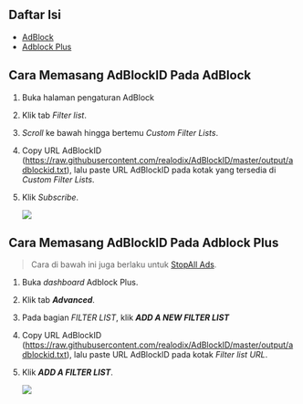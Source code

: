 ## Daftar Isi

- [AdBlock](#cara-memasang-adblockid-pada-adblock)
- [Adblock Plus](#cara-memasang-adblockid-pada-adblock-plus)

## Cara Memasang AdBlockID Pada AdBlock

1. Buka halaman pengaturan AdBlock
2. Klik tab *Filter list*.
3. *Scroll* ke bawah hingga bertemu *Custom Filter Lists*.
4. Copy URL AdBlockID (https://raw.githubusercontent.com/realodix/AdBlockID/master/output/adblockid.txt), lalu paste URL AdBlockID pada kotak yang tersedia di *Custom Filter Lists*.
5. Klik *Subscribe*.

   ![](https://i.imgur.com/ATnHiLI.jpg)


## Cara Memasang AdBlockID Pada Adblock Plus

> Cara di bawah ini juga berlaku untuk [StopAll Ads](https://www.stopallads.com/).

1. Buka *dashboard* Adblock Plus.
2. Klik tab ***Advanced***.
3. Pada bagian *FILTER LIST*, klik ***ADD A NEW FILTER LIST***
4. Copy URL AdBlockID (https://raw.githubusercontent.com/realodix/AdBlockID/master/output/adblockid.txt), lalu paste URL AdBlockID pada kotak *Filter list URL*.
5. Klik ***ADD A FILTER LIST***.

   ![](https://i.imgur.com/0HhvxI1.jpg)
